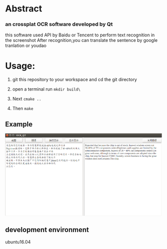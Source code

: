 # Abstract
### an crossplat OCR software developed by Qt



this software used API by Baidu or Tencent to perform text recognition in the screenshot
After recognition,you can translate the sentence by google tranlation or youdao

# Usage:

1. git this repository to your workspace and cd the git directory

2. open a terminal run `mkdir build\`

3. Next `cmake ..`

4. Then `make`

## Example

![Image text](./IMAGE/readme.png)

## development environment

ubuntu16.04
